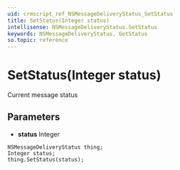 ```yaml
---
uid: crmscript_ref_NSMessageDeliveryStatus_SetStatus
title: SetStatus(Integer status)
intellisense: NSMessageDeliveryStatus.SetStatus
keywords: NSMessageDeliveryStatus, GetStatus
so.topic: reference
---
```


# SetStatus(Integer status)

Current message status

## Parameters

* **status** Integer

```crmscript
NSMessageDeliveryStatus thing;
Integer status;
thing.SetStatus(status);
```


